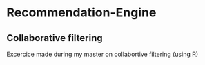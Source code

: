 # Recommendation-Engine

## Collaborative filtering

Excercice made during my master on collabortive filtering (using R)
